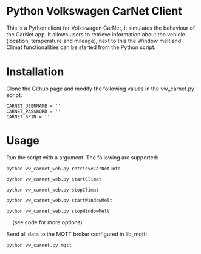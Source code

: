 # Python Volkswagen CarNet Client

This is a Python client for Volkswagen CarNet, it simulates the behaviour of the CarNet app. It allows users to retrieve information about the vehicle (location, temperature and mileage), next to this the Window melt and Climat functionalities can be started from the Python script.

# Installation

Clone the Github page and modify the following values in the vw_carnet.py script:
```
CARNET_USERNAME = ''
CARNET_PASSWORD = ''
CARNET_SPIN = ''
```

# Usage

Run the script with a argument. The following are supported:
```
python vw_carnet_web.py retrieveCarNetInfo
```

```
python vw_carnet_web.py startClimat
```

```
python vw_carnet_web.py stopClimat
```

```
python vw_carnet_web.py startWindowMelt
```

```
python vw_carnet_web.py stopWindowMelt
```

...
(see code for more options)

Send all data to the MQTT broker configured in lib_mqtt:
```
python vw_carnet.py mqtt
```
